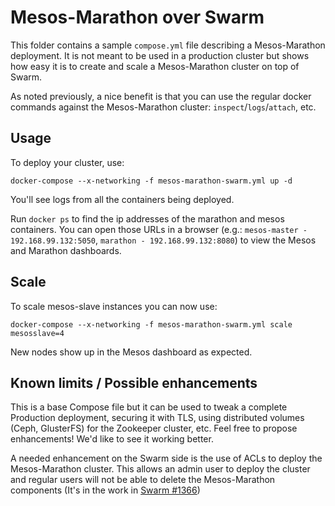 # Mesos-Marathon over Swarm

This folder contains a sample `compose.yml` file describing a Mesos-Marathon deployment. It is not meant to be used in a production cluster but shows how easy it is to create and scale a Mesos-Marathon cluster on top of Swarm.

As noted previously, a nice benefit is that you can use the regular docker commands against the Mesos-Marathon cluster: `inspect`/`logs`/`attach`, etc.

## Usage

To deploy your cluster, use:

`docker-compose --x-networking -f mesos-marathon-swarm.yml up -d`

You'll see logs from all the containers being deployed.

Run `docker ps` to find the ip addresses of the marathon and mesos containers. You can open those URLs in a browser (e.g.: `mesos-master - 192.168.99.132:5050`, `marathon - 192.168.99.132:8080`) to view the Mesos and Marathon dashboards.


## Scale

To scale mesos-slave instances you can now use:

`docker-compose --x-networking -f mesos-marathon-swarm.yml scale mesosslave=4`

New nodes show up in the Mesos dashboard as expected.

## Known limits / Possible enhancements

This is a base Compose file but it can be used to tweak a complete Production deployment, securing it with TLS, using distributed volumes (Ceph, GlusterFS) for the Zookeeper cluster, etc. Feel free to propose enhancements! We'd like to see it working better.

A needed enhancement on the Swarm side is the use of ACLs to deploy the Mesos-Marathon cluster. This allows an admin user to deploy the cluster and regular users will not be able to delete the Mesos-Marathon components (It's in the work in [Swarm #1366](https://github.com/docker/swarm/pull/1366))



